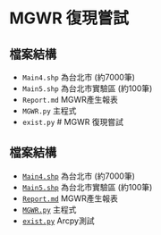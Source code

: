 # MGWR 復現嘗試

## 檔案結構

- `Main4.shp` 為台北市 (約7000筆)
- `Main5.shp` 為台北市實驗區 (約100筆)
- `Report.md` MGWR產生報表
- `MGWR.py` 主程式
- `exist.py` # MGWR 復現嘗試

## 檔案結構

- [`Main4.shp`](./Main4.shp) 為台北市 (約7000筆)
- [`Main5.shp`](./Main5.shp) 為台北市實驗區 (約100筆)
- [`Report.md`](./Report.md) MGWR產生報表
- [`MGWR.py`](./MGWR.py) 主程式
- [`exist.py`](./exist.py) Arcpy測試
